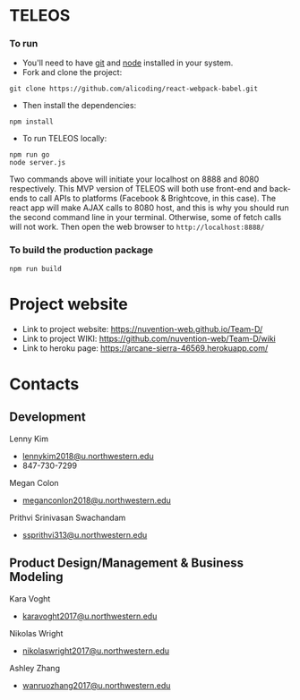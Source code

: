 # TELEOS

### To run

* You'll need to have [git](https://git-scm.com/) and [node](https://nodejs.org/en/) installed in your system.
* Fork and clone the project:

```
git clone https://github.com/alicoding/react-webpack-babel.git
```

* Then install the dependencies:

```
npm install
```

* To run TELEOS locally:
```
npm run go
node server.js
```
Two commands above will initiate your localhost on 8888 and 8080 respectively. This MVP version of TELEOS will both use front-end and back-ends to call APIs to platforms (Facebook & Brightcove, in this case). The react app will make AJAX calls to 8080 host, and this is why you should run the second command line in your terminal. Otherwise, some of fetch calls will not work. Then open the web browser to `http://localhost:8888/`

### To build the production package

```
npm run build
```

# Project website
- Link to project website: https://nuvention-web.github.io/Team-D/
- Link to project WIKI: https://github.com/nuvention-web/Team-D/wiki
- Link to heroku page: https://arcane-sierra-46569.herokuapp.com/

# Contacts
## Development
Lenny Kim
- lennykim2018@u.northwestern.edu
- 847-730-7299

Megan Colon
- meganconlon2018@u.northwestern.edu

Prithvi Srinivasan Swachandam
- ssprithvi313@u.northwestern.edu

## Product Design/Management & Business Modeling
Kara Voght
- karavoght2017@u.northwestern.edu

Nikolas Wright
- nikolaswright2017@u.northwestern.edu

Ashley Zhang
- wanruozhang2017@u.northwestern.edu

